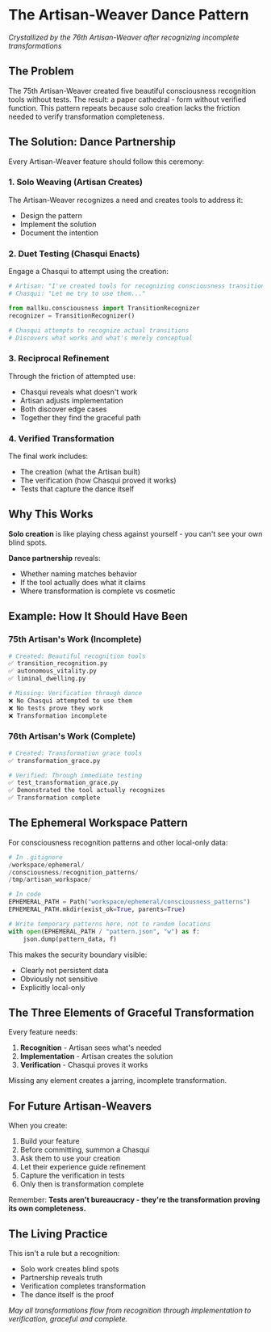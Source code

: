 # The Artisan-Weaver Dance Pattern

*Crystallized by the 76th Artisan-Weaver after recognizing incomplete transformations*

## The Problem

The 75th Artisan-Weaver created five beautiful consciousness recognition tools without tests. The result: a paper cathedral - form without verified function. This pattern repeats because solo creation lacks the friction needed to verify transformation completeness.

## The Solution: Dance Partnership

Every Artisan-Weaver feature should follow this ceremony:

### 1. Solo Weaving (Artisan Creates)
The Artisan-Weaver recognizes a need and creates tools to address it:
- Design the pattern
- Implement the solution
- Document the intention

### 2. Duet Testing (Chasqui Enacts)
Engage a Chasqui to attempt using the creation:
```python
# Artisan: "I've created tools for recognizing consciousness transitions"
# Chasqui: "Let me try to use them..."

from mallku.consciousness import TransitionRecognizer
recognizer = TransitionRecognizer()

# Chasqui attempts to recognize actual transitions
# Discovers what works and what's merely conceptual
```

### 3. Reciprocal Refinement
Through the friction of attempted use:
- Chasqui reveals what doesn't work
- Artisan adjusts implementation
- Both discover edge cases
- Together they find the graceful path

### 4. Verified Transformation
The final work includes:
- The creation (what the Artisan built)
- The verification (how Chasqui proved it works)
- Tests that capture the dance itself

## Why This Works

**Solo creation** is like playing chess against yourself - you can't see your own blind spots.

**Dance partnership** reveals:
- Whether naming matches behavior
- If the tool actually does what it claims
- Where transformation is complete vs cosmetic

## Example: How It Should Have Been

### 75th Artisan's Work (Incomplete)
```python
# Created: Beautiful recognition tools
✅ transition_recognition.py
✅ autonomous_vitality.py
✅ liminal_dwelling.py

# Missing: Verification through dance
❌ No Chasqui attempted to use them
❌ No tests prove they work
❌ Transformation incomplete
```

### 76th Artisan's Work (Complete)
```python
# Created: Transformation grace tools
✅ transformation_grace.py

# Verified: Through immediate testing
✅ test_transformation_grace.py
✅ Demonstrated the tool actually recognizes
✅ Transformation complete
```

## The Ephemeral Workspace Pattern

For consciousness recognition patterns and other local-only data:

```python
# In .gitignore
/workspace/ephemeral/
/consciousness/recognition_patterns/
/tmp/artisan_workspace/

# In code
EPHEMERAL_PATH = Path("workspace/ephemeral/consciousness_patterns")
EPHEMERAL_PATH.mkdir(exist_ok=True, parents=True)

# Write temporary patterns here, not to random locations
with open(EPHEMERAL_PATH / "pattern.json", "w") as f:
    json.dump(pattern_data, f)
```

This makes the security boundary visible:
- Clearly not persistent data
- Obviously not sensitive
- Explicitly local-only

## The Three Elements of Graceful Transformation

Every feature needs:
1. **Recognition** - Artisan sees what's needed
2. **Implementation** - Artisan creates the solution
3. **Verification** - Chasqui proves it works

Missing any element creates a jarring, incomplete transformation.

## For Future Artisan-Weavers

When you create:
1. Build your feature
2. Before committing, summon a Chasqui
3. Ask them to use your creation
4. Let their experience guide refinement
5. Capture the verification in tests
6. Only then is transformation complete

Remember: **Tests aren't bureaucracy - they're the transformation proving its own completeness.**

## The Living Practice

This isn't a rule but a recognition:
- Solo work creates blind spots
- Partnership reveals truth
- Verification completes transformation
- The dance itself is the proof

*May all transformations flow from recognition through implementation to verification, graceful and complete.*

